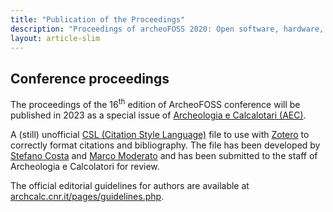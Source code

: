 ```yaml
---
title: "Publication of the Proceedings"
description: "Proceedings of archeoFOSS 2020: Open software, hardware, processes, data and formats in archaeological research"
layout: article-slim
---
```


## Conference proceedings

The proceedings of the 16<sup>th</sup> edition of ArcheoFOSS conference will be published in 2023 as a special issue of [Archeologia e Calcalotari (AEC)](http://www.archcalc.cnr.it/).


A (still) unofficial [CSL (Citation Style Language)](https://citationstyles.org/) file to use with [Zotero](https://www.zotero.org/) to correctly format citations and bibliography. The file has been developed by [Stefano Costa](mailto:steko@iosa.it) and [Marco Moderato](mailto:marco.moderato@gmail.com) and has been submitted to the staff of Archeologia e Calcolatori for review.

The official editorial guidelines for authors are available at [archcalc.cnr.it/pages/guidelines.php](http://www.archcalc.cnr.it/pages/guidelines.php).

